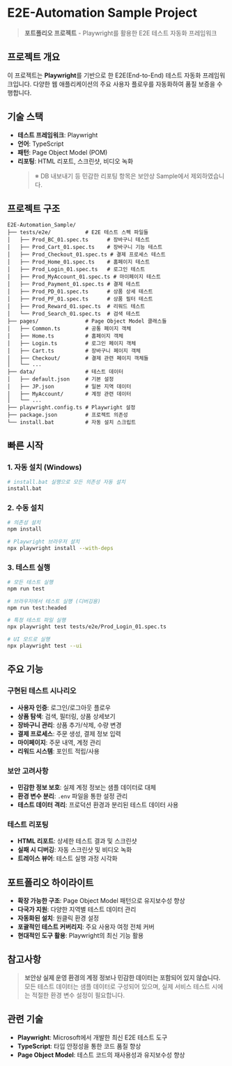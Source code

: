 # E2E-Automation Sample Project

> **포트폴리오 프로젝트** - Playwright를 활용한 E2E 테스트 자동화 프레임워크

## 프로젝트 개요

이 프로젝트는 **Playwright**를 기반으로 한 E2E(End-to-End) 테스트 자동화 프레임워크입니다. 
다양한 웹 애플리케이션의 주요 사용자 플로우를 자동화하여 품질 보증을 수행합니다.

## 기술 스택

- **테스트 프레임워크**: Playwright
- **언어**: TypeScript
- **패턴**: Page Object Model (POM)
- **리포팅**: HTML 리포트, 스크린샷, 비디오 녹화  
  > ※ DB 내보내기 등 민감한 리포팅 항목은 보안상 Sample에서 제외하였습니다.

## 프로젝트 구조

```
E2E-Automation_Sample/
├── tests/e2e/           # E2E 테스트 스펙 파일들
│   ├── Prod_BC_01.spec.ts      # 장바구니 테스트
│   ├── Prod_Cart_01.spec.ts    # 장바구니 기능 테스트
│   ├── Prod_Checkout_01.spec.ts # 결제 프로세스 테스트
│   ├── Prod_Home_01.spec.ts    # 홈페이지 테스트
│   ├── Prod_Login_01.spec.ts   # 로그인 테스트
│   ├── Prod_MyAccount_01.spec.ts # 마이페이지 테스트
│   ├── Prod_Payment_01.spec.ts # 결제 테스트
│   ├── Prod_PD_01.spec.ts      # 상품 상세 테스트
│   ├── Prod_PF_01.spec.ts      # 상품 필터 테스트
│   ├── Prod_Reward_01.spec.ts  # 리워드 테스트
│   └── Prod_Search_01.spec.ts  # 검색 테스트
├── pages/               # Page Object Model 클래스들
│   ├── Common.ts        # 공통 페이지 객체
│   ├── Home.ts          # 홈페이지 객체
│   ├── Login.ts         # 로그인 페이지 객체
│   ├── Cart.ts          # 장바구니 페이지 객체
│   ├── Checkout/        # 결제 관련 페이지 객체들
│   └── ...
├── data/                # 테스트 데이터
│   ├── default.json     # 기본 설정
│   ├── JP.json          # 일본 지역 데이터
│   ├── MyAccount/       # 계정 관련 데이터
│   └── ...
├── playwright.config.ts # Playwright 설정
├── package.json         # 프로젝트 의존성
└── install.bat          # 자동 설치 스크립트
```

## 빠른 시작

### 1. 자동 설치 (Windows)
```bash
# install.bat 실행으로 모든 의존성 자동 설치
install.bat
```

### 2. 수동 설치
```bash
# 의존성 설치
npm install

# Playwright 브라우저 설치
npx playwright install --with-deps
```

### 3. 테스트 실행
```bash
# 모든 테스트 실행
npm run test

# 브라우저에서 테스트 실행 (디버깅용)
npm run test:headed

# 특정 테스트 파일 실행
npx playwright test tests/e2e/Prod_Login_01.spec.ts

# UI 모드로 실행
npx playwright test --ui
```

## 주요 기능

### 구현된 테스트 시나리오
- **사용자 인증**: 로그인/로그아웃 플로우
- **상품 탐색**: 검색, 필터링, 상품 상세보기
- **장바구니 관리**: 상품 추가/삭제, 수량 변경
- **결제 프로세스**: 주문 생성, 결제 정보 입력
- **마이페이지**: 주문 내역, 계정 관리
- **리워드 시스템**: 포인트 적립/사용

### 보안 고려사항
- **민감한 정보 보호**: 실제 계정 정보는 샘플 데이터로 대체
- **환경 변수 분리**: `.env` 파일을 통한 설정 관리
- **테스트 데이터 격리**: 프로덕션 환경과 분리된 테스트 데이터 사용

### 테스트 리포팅
- **HTML 리포트**: 상세한 테스트 결과 및 스크린샷
- **실패 시 디버깅**: 자동 스크린샷 및 비디오 녹화
- **트레이스 뷰어**: 테스트 실행 과정 시각화

## 포트폴리오 하이라이트

- **확장 가능한 구조**: Page Object Model 패턴으로 유지보수성 향상
- **다국가 지원**: 다양한 지역별 테스트 데이터 관리
- **자동화된 설치**: 원클릭 환경 설정
- **포괄적인 테스트 커버리지**: 주요 사용자 여정 전체 커버
- **현대적인 도구 활용**: Playwright의 최신 기능 활용

## 참고사항

> **보안상 실제 운영 환경의 계정 정보나 민감한 데이터는 포함되어 있지 않습니다.**
> 모든 테스트 데이터는 샘플 데이터로 구성되어 있으며, 실제 서비스 테스트 시에는 
> 적절한 환경 변수 설정이 필요합니다.

## 관련 기술

- **Playwright**: Microsoft에서 개발한 최신 E2E 테스트 도구
- **TypeScript**: 타입 안정성을 통한 코드 품질 향상
- **Page Object Model**: 테스트 코드의 재사용성과 유지보수성 향상 